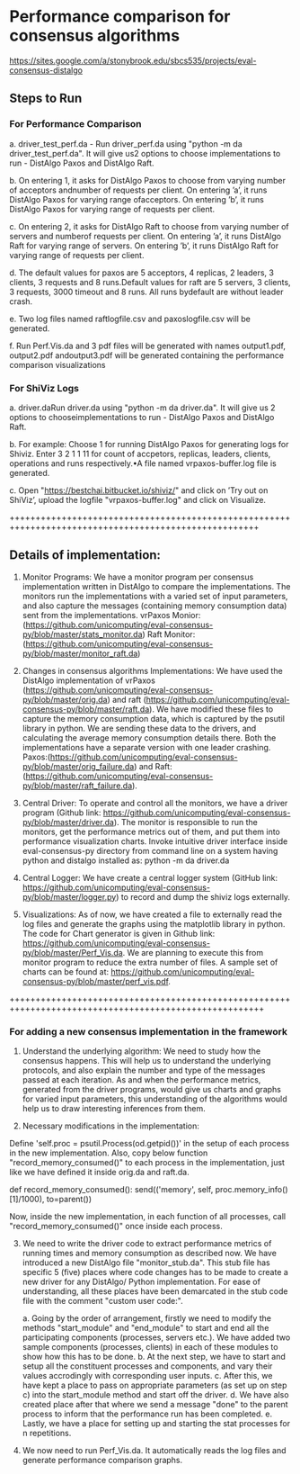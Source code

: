 # Performance comparison for consensus algorithms
<https://sites.google.com/a/stonybrook.edu/sbcs535/projects/eval-consensus-distalgo>

## Steps to Run

### For Performance Comparison

a. driver_test_perf.da - Run driver_perf.da using "python -m da driver_test_perf.da". It will give us2 options to choose implementations to run - DistAlgo Paxos and DistAlgo Raft.

b. On entering 1,  it asks for DistAlgo Paxos to choose from varying number of acceptors andnumber of requests per client.  On entering ’a’,  it runs DistAlgo Paxos for varying range ofacceptors. On entering ’b’, it runs DistAlgo Paxos for varying range of requests per client.

c. On entering 2, it asks for DistAlgo Raft to choose from varying number of servers and numberof requests per client.  On entering ’a’, it runs DistAlgo Raft for varying range of servers.  On entering ’b’, it runs DistAlgo Raft for varying range of requests per client.

d. The default values for paxos are 5 acceptors, 4 replicas, 2 leaders, 3 clients, 3 requests and 8 runs.Default values for raft are 5 servers, 3 clients, 3 requests, 3000 timeout and 8 runs. All runs bydefault are without leader crash.

e. Two log files named raftlogfile.csv and paxoslogfile.csv will be generated.

f. Run Perf.Vis.da and 3 pdf files will be generated with names output1.pdf,  output2.pdf andoutput3.pdf will be generated containing the performance comparison visualizations

### For ShiViz Logs

a. driver.daRun driver.da using "python -m da driver.da".  It will give us 2 options to chooseimplementations to run - DistAlgo Paxos and DistAlgo Raft.

b. For example: Choose 1 for running DistAlgo Paxos for generating logs for Shiviz. Enter 3 2 1 1 11 for count of accpetors, replicas, leaders, clients, operations and runs respectively.•A file named vrpaxos-buffer.log file is generated.

c. Open "https://bestchai.bitbucket.io/shiviz/" and click on ’Try out on ShiViz’, upload the logfile "vrpaxos-buffer.log" and click on Visualize.

++++++++++++++++++++++++++++++++++++++++++++++++++++++++++++++++++++++++++++++++++++++++++++++++++++++

## Details of implementation:
1. Monitor Programs: We have a monitor program per consensus implementation written in DistAlgo to compare the implementations. The monitors run the implementations with a varied set of input parameters, and also capture the messages (containing memory consumption data) sent from the implementations. 
vrPaxos Monior: (https://github.com/unicomputing/eval-consensus-py/blob/master/stats_monitor.da)
Raft Monitor: (https://github.com/unicomputing/eval-consensus-py/blob/master/monitor_raft.da)

2. Changes in consensus algorithms Implementations: We have used the DistAlgo implementation of vrPaxos (https://github.com/unicomputing/eval-consensus-py/blob/master/orig.da) and raft (https://github.com/unicomputing/eval-consensus-py/blob/master/raft.da). We have modified these files to capture the memory consumption data, which is captured by the psutil library in python. We are sending these data to the drivers, and calculating the average memory consumption details there. Both the implementations have a separate version with one leader crashing. Paxos:(https://github.com/unicomputing/eval-consensus-py/blob/master/orig_failure.da) and Raft:(https://github.com/unicomputing/eval-consensus-py/blob/master/raft_failure.da).

3. Central Driver: To operate and control all the monitors, we have a driver program (Github link: https://github.com/unicomputing/eval-consensus-py/blob/master/driver.da). The monitor is responsible to run the monitors, get the performance metrics out of them, and put them into performance visualization charts. Invoke intuitive driver interface inside eval-consensus-py directory from command line on a system having python and distalgo installed as: python -m da driver.da

4. Central Logger: We have create a central logger system (GitHub link: https://github.com/unicomputing/eval-consensus-py/blob/master/logger.py) to record and dump the shiviz logs externally.

5. Visualizations: As of now, we have created a file to externally read the log files and generate the graphs using the matplotlib library in python. The code for Chart generator is given in Github link: https://github.com/unicomputing/eval-consensus-py/blob/master/Perf_Vis.da. We are planning to execute this from monitor program to reduce the extra number of files. A sample set of charts can be found at: https://github.com/unicomputing/eval-consensus-py/blob/master/perf_vis.pdf.

+++++++++++++++++++++++++++++++++++++++++++++++++++++++++++++++++++++++++++++++++++++++++++++++++++++++

### For adding a new consensus implementation in the framework

1. Understand the underlying algorithm: We need to study how the consensus happens. This will help us to understand the underlying protocols, and also explain the number and type of the messages passed at each iteration. As and when the performance metrics, generated from the driver programs, would give us charts and graphs for varied input parameters, this understanding of the algorithms would help us to draw interesting inferences from them. 

2. Necessary modifications in the implementation: 

Define 'self.proc = psutil.Process(od.getpid())' in the setup of each process in the new implementation. Also, copy below function "record_memory_consumed()" to each process in the implementation, just like we have defined it inside orig.da and raft.da. 

def record_memory_consumed():
    send(('memory', self, proc.memory_info()[1]/1000), to=parent())

Now, inside the new implementation, in each function of all processes, call "record_memory_consumed()" once inside each process.

3. We need to write the driver code to extract performance metrics of running times and memory consumption as described now. We have introduced a new DistAlgo file "monitor_stub.da". This stub file has specific 5 (five) places where code changes has to be made to create a new driver for any DistAlgo/ Python implementation. For ease of understanding, all these places have been demarcated in the stub code file with the comment "custom user code:".

    a. Going by the order of arrangement, firstly we need to modify the methods "start_module" and "end_module" to start and end all the participating components (processes, servers etc.). We have added two sample components (processes, clients) in each of these modules to show how this has to be done.
    b. At the next step, we have to start and setup all the constituent processes and components, and vary their values accrodingly with corresponding user inputs. 
    c. After this, we have kept a place to pass on appropriate parameters (as set up on step c) into the start_module method and start off the driver.
    d. We have also created place after that where we send a message "done" to the parent process to inform that the performance run has been completed.
    e. Lastly, we have a place for setting up and starting the stat processes for n repetitions. 

4. We now need to run Perf_Vis.da. It automatically reads the log files and generate performance comparison graphs.
